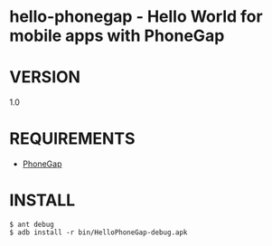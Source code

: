 # hello-phonegap - Hello World for mobile apps with PhoneGap

# VERSION

1.0

# REQUIREMENTS

- [PhoneGap](https://github.com/phonegap/phonegap)

# INSTALL

	$ ant debug
	$ adb install -r bin/HelloPhoneGap-debug.apk